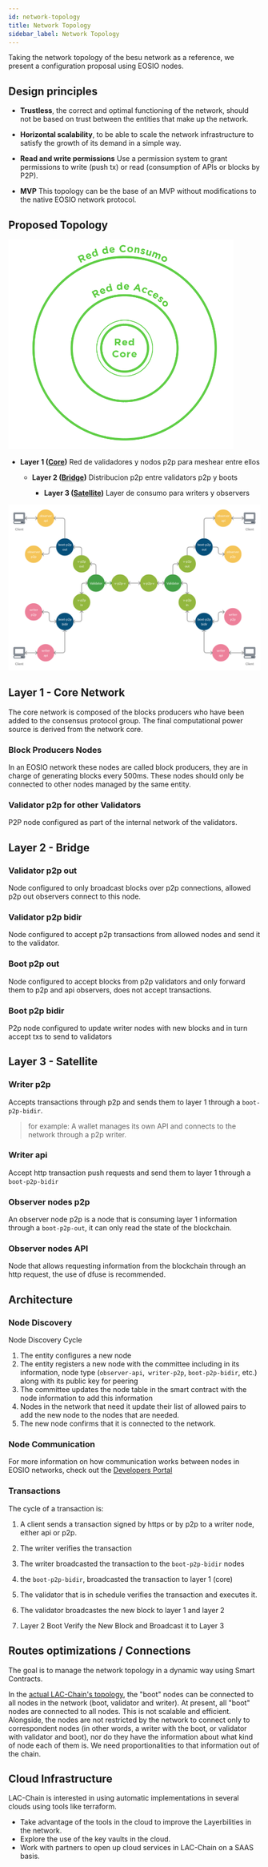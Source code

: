 ```yaml
---
id: network-topology
title: Network Topology
sidebar_label: Network Topology
---
```


Taking the network topology of the besu network as a reference, we present a configuration proposal using EOSIO nodes.

## Design principles
* **Trustless**, the correct and optimal functioning of the network, should not be based on trust between the entities that make up the network.

* **Horizontal scalability**, to be able to scale the network infrastructure to satisfy the growth of its demand in a simple way.

* **Read and write permissions** Use a permission system to grant permissions to write (push tx) or read (consumption of APIs or blocks by P2P).

* **MVP** This topology can be the base of an MVP without modifications to the native EOSIO network protocol.

## Proposed Topology

<img src="/img/diagrams/network-layers.png" alt="Latam Link Blockchain Network" width="450"/>

- **Layer 1 ([Core](/docs/network-topology#Layer-1---core-network))** Red de validadores y nodos p2p para meshear entre ellos

	- **Layer 2 ([Bridge](/docs/network-topology#Layer-2---bridge))** Distribucion p2p entre validators p2p y boots

		- **Layer 3 ([Satellite](/docs/network-topology#layer-3---satellite))** Layer de consumo para writers y observers


![LatamLink Topology](/img/diagrams/network-topology.png)


## Layer 1 - Core Network
The core network is composed of the blocks producers who have been added to the consensus protocol group. The final computational power source is derived from the network core.


### Block Producers Nodes
In an EOSIO network these nodes are called block producers, they are in charge of generating blocks every 500ms. These nodes should only be connected to other nodes managed by the same entity.

### Validator p2p for other Validators
P2P node configured as part of the internal network of the validators.

## Layer 2 - Bridge

### Validator p2p out
Node configured to only broadcast blocks over p2p connections, allowed p2p out observers connect to this node.

### Validator p2p bidir
Node configured to accept p2p transactions from allowed nodes and send it to the validator.

### Boot p2p out
Node configured to accept blocks from p2p validators and only forward them to p2p and api observers, does not accept transactions.

### Boot p2p bidir
P2p node configured to update writer nodes with new blocks and in turn accept txs to send to validators

## Layer 3 - Satellite

### Writer p2p
Accepts transactions through p2p and sends them to layer 1 through a `boot-p2p-bidir`.
> for example: A wallet manages its own API and connects to the network through a p2p writer.

### Writer api
Accept http transaction push requests and send them to layer 1 through a `boot-p2p-bidir`

### Observer nodes p2p
An observer node p2p is a node that is consuming layer 1 information through a `boot-p2p-out`, it can only read the state of the blockchain.

### Observer nodes API
Node that allows requesting information from the blockchain through an http request, the use of dfuse is recommended.

## Architecture


### Node Discovery

Node Discovery Cycle

1. The entity configures a new node
1. The entity registers a new node with the committee including in its information, node type (`observer-api`,` writer-p2p`, `boot-p2p-bidir`, etc.) along with its public key for peering
1. The committee updates the node table in the smart contract with the node information to add this information
1. Nodes in the network that need it update their list of allowed pairs to add the new node to the nodes that are needed.
1. The new node confirms that it is connected to the network.


### Node Communication

For more information on how communication works between nodes in EOSIO networks, check out the [Developers Portal](https://developers.eos.io/welcome/latest/protocol/network_peer_protocol)

### Transactions

The cycle of a transaction is:

1. A client sends a transaction signed by https or by p2p to a writer node, either api or p2p.

1. The writer verifies the transaction

1. The writer broadcasted the transaction to the `boot-p2p-bidir` nodes

1. the `boot-p2p-bidir`, broadcasted the transaction to layer 1 (core)

1. The validator that is in schedule verifies the transaction and executes it.

1. The validator broadcastes the new block to layer 1 and layer 2

1. Layer 2 Boot Verify the New Block and Broadcast it to Layer 3


## Routes optimizations / Connections
The goal is to manage the network topology in a dynamic way using Smart Contracts.

In the [actual LAC-Chain's topology](https://github.com/lacchain/besu-network/blob/master/TOPOLOGY_AND_ARCHITECTURE.md), the "boot" nodes can be connected to all nodes in the network (boot, validator and writer). At present, all "boot" nodes are connected to all nodes. This is not scalable and efficient. Alongside, the nodes are not restricted by the network to connect only to correspondent nodes (in other words, a writer with the boot, or validator with validator and boot), nor do they have the information about what kind of node each of them is. We need proportionalities to that information out of the chain.

## Cloud Infrastructure

LAC-Chain is interested in using automatic implementations in several clouds using tools like terraform.
- Take advantage of the tools in the cloud to improve the Layerbilities in the network.
- Explore the use of the key vaults in the cloud.
- Work with partners to open up cloud services in LAC-Chain on a SAAS basis.

